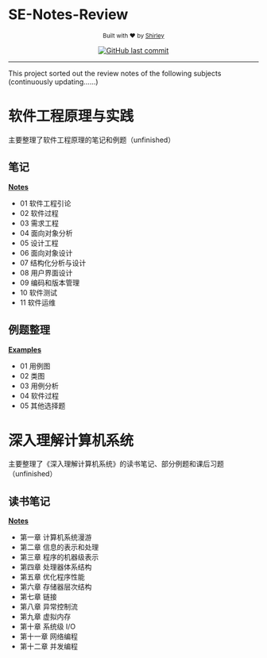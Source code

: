 # SE-Notes-Review
<p align="center">
  <sub>
    Built with ❤︎ by
    <a href="https://github.com/Shirley-olivia">Shirley</a>
  </sub>
</p>

<p align="center">
  <a href="https://github.com/Shirley-olivia/SE-Notes-Review/commits/main" target="_blank">
    <img src="https://img.shields.io/github/last-commit/navendu-pottekkat/nsfw-filter?style=flat-square" alt="GitHub last commit">
  </a>
</p>
<hr>

This project sorted out the review notes of the following subjects (continuously updating……)

# 软件工程原理与实践
主要整理了软件工程原理的笔记和例题（unfinished）
## 笔记
[**Notes**](https://deciduous-mitten-073.notion.site/e167876b3a4847dab5ee674de4eec13f?pvs=4)
- 01 软件工程引论
- 02 软件过程
- 03 需求工程
- 04 面向对象分析
- 05 设计工程
- 06 面向对象设计
- 07 结构化分析与设计
- 08 用户界面设计
- 09 编码和版本管理
- 10 软件测试
- 11 软件运维
## 例题整理
[**Examples**](https://deciduous-mitten-073.notion.site/cb4443d8a59f4326aa9590ad66250a42)
- 01 用例图
- 02 类图
- 03 用例分析
- 04 软件过程
- 05 其他选择题

# 深入理解计算机系统
主要整理了《深入理解计算机系统》的读书笔记、部分例题和课后习题（unfinished）
## 读书笔记
[**Notes**](https://deciduous-mitten-073.notion.site/CSAPP-21cebba168e94cf5bd6cf4579dc590fb?pvs=4)
- 第一章 计算机系统漫游
- 第二章 信息的表示和处理
- 第三章 程序的机器级表示
- 第四章 处理器体系结构
- 第五章 优化程序性能
- 第六章 存储器层次结构
- 第七章 链接
- 第八章 异常控制流
- 第九章 虚拟内存
- 第十章 系统级 I/O
- 第十一章 网络编程
- 第十二章 并发编程
